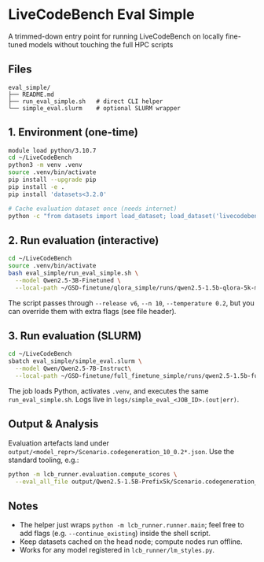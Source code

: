 # LiveCodeBench Eval Simple

A trimmed-down entry point for running LiveCodeBench on locally fine-tuned models without touching the full HPC scripts

## Files

```
eval_simple/
├── README.md
├── run_eval_simple.sh   # direct CLI helper
└── simple_eval.slurm    # optional SLURM wrapper
```

## 1. Environment (one-time)

```bash
module load python/3.10.7
cd ~/LiveCodeBench
python3 -m venv .venv
source .venv/bin/activate
pip install --upgrade pip
pip install -e .
pip install 'datasets<3.2.0'

# Cache evaluation dataset once (needs internet)
python -c "from datasets import load_dataset; load_dataset('livecodebench/code_generation_lite', split='test', version_tag='v6', trust_remote_code=True)"
```

## 2. Run evaluation (interactive)

```bash
cd ~/LiveCodeBench
source .venv/bin/activate
bash eval_simple/run_eval_simple.sh \
  --model Qwen2.5-3B-Finetuned \
  --local-path ~/GSD-finetune/qlora_simple/runs/qwen2.5-1.5b-qlora-5k-merged
```


The script passes through `--release v6`, `--n 10`, `--temperature 0.2`, but you can override them with extra flags (see file header).

## 3. Run evaluation (SLURM)

```bash
cd ~/LiveCodeBench
sbatch eval_simple/simple_eval.slurm \
  --model Qwen/Qwen2.5-7B-Instruct\
  --local-path ~/GSD-finetune/full_finetune_simple/runs/qwen2.5-1.5b-full-5k-export
```

The job loads Python, activates `.venv`, and executes the same `run_eval_simple.sh`. Logs live in `logs/simple_eval_<JOB_ID>.(out|err)`.

## Output & Analysis

Evaluation artefacts land under `output/<model_repr>/Scenario.codegeneration_10_0.2*.json`. Use the standard tooling, e.g.:

```bash
python -m lcb_runner.evaluation.compute_scores \
  --eval_all_file output/Qwen2.5-1.5B-Prefix5k/Scenario.codegeneration_10_0.2_eval_all.json
```

## Notes

- The helper just wraps `python -m lcb_runner.runner.main`; feel free to add flags (e.g. `--continue_existing`) inside the shell script.
- Keep datasets cached on the head node; compute nodes run offline.
- Works for any model registered in `lcb_runner/lm_styles.py`.

